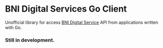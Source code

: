 # BNI Digital Services Go Client

Unofficial library for access [BNI Digital Service](https://digitalservices.bni.co.id) API from applications written with Go.

### Still in development.